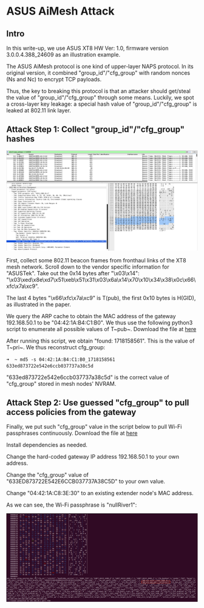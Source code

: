 # ASUS AiMesh Attack
## Intro
In this write-up, we use ASUS XT8 HW Ver: 1.0, firmware version 3.0.0.4.388_24609 as an illustration example. 

The ASUS AiMesh protocol is one kind of upper-layer NAPS protocol. In its original version, it combined "group_id"/"cfg_group" with random nonces (Ns and Nc) to encrypt TCP payloads.

Thus, the key to breaking this protocol is that an attacker should get/steal the value of "group_id"/"cfg_group" through some means. Luckily, we spot a cross-layer key leakage: a special hash value of "group_id"/"cfg_group" is leaked at 802.11 link layer. 

## Attack Step 1: Collect "group_id"/"cfg_group" hashes

![](./cfg_group_leak.png)

First, collect some 802.11 beacon frames from fronthaul links of the XT8 mesh network. Scroll down to the vendor specific information for "ASUSTek". Take out the 0x14 bytes after "\x03\x14": "\x03\xed\x8e\xd7\x51\xeb\x51\x31\x03\x6a\x14\x70\x10\x34\x38\x0c\x66\xfc\x7a\xc9".

The last 4 bytes "\x66\xfc\x7a\xc9" is T(pub), the first 0x10 bytes is H(GID), as illustrated in the paper. 

We query the ARP cache to obtain the MAC address of the gateway 192.168.50.1 to be "04:42:1A:B4:C1:B0". We thus use the following python3 script to enumerate all possible values of T~pub~. Download the file at [here](./compute_Tpri.py)

After running this script, we obtain "found: 1718158561". This is the value of T~pri~. We thus reconstruct cfg_group:

`➜  ~ md5 -s 04:42:1A:B4:C1:B0_1718158561
633ed873722e542e6ccb037737a38c5d`

"633ed873722e542e6ccb037737a38c5d" is the correct value of "cfg_group" stored in mesh nodes' NVRAM.  

## Attack Step 2: Use guessed "cfg_group" to pull access policies from the gateway
Finally, we put such "cfg_group" value in the script below to pull Wi-Fi passphrases continuously. Download the file at [here](./asus_pull_wifi_passphrase.py)

Install dependencies as needed. 

Change the hard-coded gateway IP address 192.168.50.1 to your own address. 

Change the "cfg_group" value of "633ED873722E542E6CCB037737A38C5D" to your own value. 

Change "04:42:1A:C8:3E:30" to an existing extender node's MAC address. 

As we can see, the Wi-Fi passphrase is "nullRiver1":

![](./asus_pull_passphrase_result.png)

